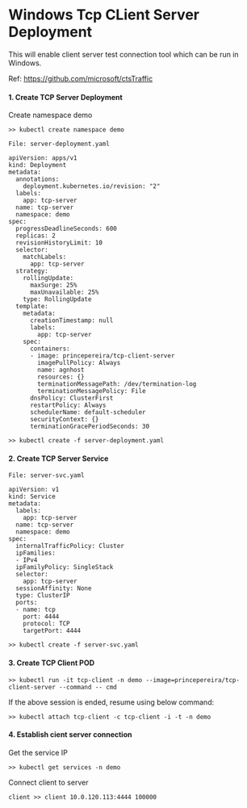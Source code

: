 # Windows Tcp CLient Server Deployment

This will enable client server test connection tool which can be run in Windows.

Ref: https://github.com/microsoft/ctsTraffic

#### 1. Create TCP Server Deployment

Create namespace demo
```
>> kubectl create namespace demo
```

```
File: server-deployment.yaml
```

```
apiVersion: apps/v1
kind: Deployment
metadata:
  annotations:
    deployment.kubernetes.io/revision: "2"
  labels:
    app: tcp-server
  name: tcp-server
  namespace: demo
spec:
  progressDeadlineSeconds: 600
  replicas: 2
  revisionHistoryLimit: 10
  selector:
    matchLabels:
      app: tcp-server
  strategy:
    rollingUpdate:
      maxSurge: 25%
      maxUnavailable: 25%
    type: RollingUpdate
  template:
    metadata:
      creationTimestamp: null
      labels:
        app: tcp-server
    spec:
      containers:
      - image: princepereira/tcp-client-server
        imagePullPolicy: Always
        name: agnhost
        resources: {}
        terminationMessagePath: /dev/termination-log
        terminationMessagePolicy: File
      dnsPolicy: ClusterFirst
      restartPolicy: Always
      schedulerName: default-scheduler
      securityContext: {}
      terminationGracePeriodSeconds: 30
```
```
>> kubectl create -f server-deployment.yaml
```

#### 2. Create TCP Server Service

```
File: server-svc.yaml
```
```
apiVersion: v1
kind: Service
metadata:
  labels:
    app: tcp-server
  name: tcp-server
  namespace: demo
spec:
  internalTrafficPolicy: Cluster
  ipFamilies:
  - IPv4
  ipFamilyPolicy: SingleStack
  selector:
    app: tcp-server
  sessionAffinity: None
  type: ClusterIP
  ports:
  - name: tcp
    port: 4444
    protocol: TCP
    targetPort: 4444
```
```
>> kubectl create -f server-svc.yaml
```

#### 3. Create TCP Client POD

```
>> kubectl run -it tcp-client -n demo --image=princepereira/tcp-client-server --command -- cmd
```

If the above session is ended, resume using below command:
```
>> kubectl attach tcp-client -c tcp-client -i -t -n demo
```

#### 4. Establish cient server connection

Get the service IP
```
>> kubectl get services -n demo
```

Connect client to server
```
client >> client 10.0.120.113:4444 100000
```
